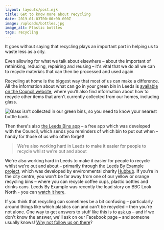 ```yaml
---
layout: layouts/post.njk
title: Get to know more about recycling
date: 2019-01-03T00:00:00.000Z
image: /uploads/bottles.jpg
image_alt: Plastic bottles
tags: recycling
---
```

It goes without saying that recycling plays an important part in helping us to waste less as a city.

Even allowing for what we talk about elsewhere – about the important of rethinking, reducing, repairing and reusing – it's vital that we do all we can to recycle materials that can then be processed and used again.

Recycling at home is the biggest way that most of us can make a difference. All the information about what can go in your green bin in Leeds is [available on the Council website](https://www.leeds.gov.uk/residents/bins-and-recycling/your-bins), where you'll also find information about how to recycle other items that aren't currently collected from our homes, including glass.

![](/uploads/bottle-bank.jpg "Glass isn’t collected in our green bins, so you need to know  your nearest bottle bank.")

Then there's also [the Leeds Bins app](https://odileeds.org/products/bin-app/) – a free app which was developed with the Council, which sends you reminders of which bin to put out when – handy for those of us who often forget!

> We're also working hard in Leeds to make it easier for people to recycle whilst we're out and about

We're also working hard in Leeds to make it easier for people to recycle whilst we're out and about – primarily through the [Leeds By Example project](/posts/leeds-by-example/), which was developed by environmental charity [Hubbub](https://www.hubbub.org.uk/leeds-by-example). If you're in the city centre, you won't be far away from one of our yellow or orange recycling bins – where you can recycle coffee cups, plastic bottles and drinks cans.  Leeds By Example was recently the lead story on BBC Look North - you can [watch it here](https://www.zerowasteleeds.org.uk/posts/zero-waste-leeds-on-bbc-look-north/).  

If you think that recycling can sometimes be a bit confusing – particularly around things like which plastics can and can't be recycled – then you're not alone. One way to get answers to stuff like this is to [ask us](https://www.facebook.com/zerowasteleeds/) – and if we don't know the answer, we'll ask on our Facebook page – and someone usually knows!  [Why not follow us on there](https://www.facebook.com/zerowasteleeds/)?
